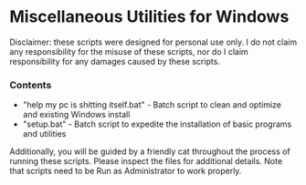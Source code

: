 # Miscellaneous Utilities for Windows
Disclaimer: these scripts were designed for personal use only. I do not claim any responsibility for the misuse of these scripts, nor do I claim responsibility for any damages caused by these scripts.

### Contents
- "help my pc is shitting itself.bat" - Batch script to clean and optimize and existing Windows install
- "setup.bat" - Batch script to expedite the installation of basic programs and utilities 

Additionally, you will be guided by a friendly cat throughout the process of running these scripts. Please inspect the files for additional details. Note that scripts need to be Run as Administrator to work properly.